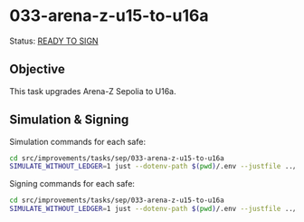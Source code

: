 # 033-arena-z-u15-to-u16a

Status: [READY TO SIGN]()

## Objective

This task upgrades Arena-Z Sepolia to U16a.

## Simulation & Signing

Simulation commands for each safe:
```bash
cd src/improvements/tasks/sep/033-arena-z-u15-to-u16a
SIMULATE_WITHOUT_LEDGER=1 just --dotenv-path $(pwd)/.env --justfile ../../../../../src/improvements/justfile simulate council
```

Signing commands for each safe:
```bash
cd src/improvements/tasks/sep/033-arena-z-u15-to-u16a
SIMULATE_WITHOUT_LEDGER=1 just --dotenv-path $(pwd)/.env --justfile ../../../../../src/improvements/justfile simulate foundation
```
